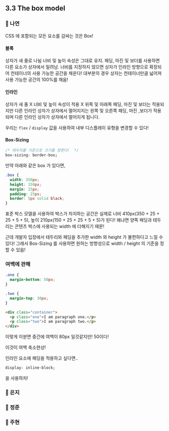 ## 3.3 The box model

### 📝 나연

CSS 에 포함되는 모든 요소를 감싸는 것은 Box!

#### 블록

상자가 새 줄로 나뉨
너비 및 높이 속성은 그대로 유지.
패딩, 마진 및 보더를 사용하면 다른 요소가 상자에서 밀려남.
너비를 지정하지 않으면 상자가 인라인 방향으로 확장되어 컨테이너의 사용 가능한 공간을 채운다! 대부분의 경우 상자는 컨테이너만큼 넓어져 사용 가능한 공간의 100%를 채움!

#### 인라인

상자가 새 줄 X
너비 및 높이 속성이 적용 X
위쪽 및 아래쪽 패딩, 마진 및 보더는 적용되지만 다른 인라인 상자가 상자에서 멀어지지는
왼쪽 및 오른쪽 패딩, 마진 ,보더가 적용되며 다른 인라인 상자가 상자에서 멀어지게 됩니다.

우리는 `flex` / `display` 값을 사용하여 내부 디스플레이 유형을 변경할 수 있다!

#### Box-Sizing

```css
/* 테두리를 기준으로 크기를 정한다!  */
box-sizing: border-box;
```

만약 아래와 같은 box 가 있다면,

```css
.box {
  width: 350px;
  height: 150px;
  margin: 25px;
  padding: 25px;
  border: 5px solid black;
}
```

표준 박스 모델을 사용하여 박스가 차지하는 공간은 실제로 너비 410px(350 + 25 + 25 + 5 + 5), 높이 210px(150 + 25 + 25 + 5 + 5)가 된다! 왜냐면 양쪽 패딩과 테두리는 콘텐츠 박스에 사용되는 width 에 더해지기 때문!

근데 개발자 입장에서 테두리와 패딩을 추가한 width 와 height 가 불편하다고 느낄 수 있다! 그래서 Box-Sizing 를 사용하면 원하는 방향성으로 width / height 의 기준을 정할 수 있음!

### 여백에 관해

```css
.one {
  margin-bottom: 50px;
}

.two {
  margin-top: 30px;
}
```

```html
<div class="container">
  <p class="one">I am paragraph one.</p>
  <p class="two">I am paragraph two.</p>
</div>
```

이렇게 이싿면 중간에 여백이 80px 일것같지만! 50이다!

이것이 여백 축소현상!

인라인 요소에 패딩을 적용하고 싶다면..

```css
display: inline-block;
```

을 사용하자!

### 📝 은지

### 📝 정준

### 📝 주현
